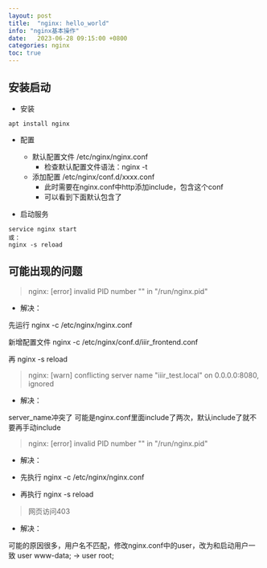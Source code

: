 ```yaml
---
layout: post
title:  "nginx: hello_world"
info: "nginx基本操作"
date:   2023-06-28 09:15:00 +0800
categories: nginx
toc: true
---
```


## 安装启动

- 安装
```
apt install nginx
```

- 配置
  - 默认配置文件 /etc/nginx/nginx.conf
    - 检查默认配置文件语法：nginx -t
  - 添加配置 /etc/nginx/conf.d/xxxx.conf
    - 此时需要在nginx.conf中http添加include，包含这个conf
    - 可以看到下面默认包含了

- 启动服务 
```
service nginx start
或：
nginx -s reload
```


## 可能出现的问题


> nginx: [error] invalid PID number "" in "/run/nginx.pid"

- 解决：

先运行
nginx -c /etc/nginx/nginx.conf

新增配置文件
nginx -c /etc/nginx/conf.d/iiir_frontend.conf 

再 nginx -s reload


> nginx: [warn] conflicting server name "iiir_test.local" on 0.0.0.0:8080, ignored

- 解决：

server_name冲突了
可能是nginx.conf里面include了两次，默认include了就不要再手动include


> nginx: [error] invalid PID number "" in "/run/nginx.pid"

- 解决：

- 先执行
nginx -c /etc/nginx/nginx.conf
- 再执行
nginx -s reload


> 网页访问403

- 解决：

可能的原因很多，用户名不匹配，修改nginx.conf中的user，改为和启动用户一致
user www-data; -> user root;